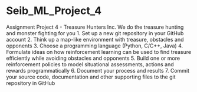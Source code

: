 # Seib_ML_Project_4
Assignment Project 4 - Treasure Hunters Inc.   We do the treasure hunting and monster fighting for you 1. Set up a new git repository in your GitHub account 2. Think up a map-like environment with treasure, obstacles and opponents 3. Choose a programming language (Python, C/C++, Java) 4. Formulate ideas on how reinforcement learning can be used to find treasure efficiently while avoiding obstacles and opponents 5. Build one or more reinforcement policies to model situational assessments, actions and rewards programmatically 6. Document your process and results 7. Commit your source code, documentation and other supporting files to the git repository in GitHub 
